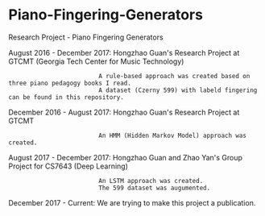 # Piano-Fingering-Generators
Research Project - Piano Fingering Generators

August 2016 - December 2017: Hongzhao Guan's Research Project at GTCMT (Georgia Tech Center for Music Technology)

                             A rule-based approach was created based on three piano pedagogy books I read.
                             A dataset (Czerny 599) with labeld fingering can be found in this repository. 
                             
December 2016 - August 2017: Hongzhao Guan's Research Project at GTCMT

                             An HMM (Hidden Markov Model) approach was created.
                             
August 2017 - December 2017: Hongzhao Guan and Zhao Yan's Group Project for CS7643 (Deep Learning)

                             An LSTM approach was created.
                             The 599 dataset was augumented.
                             
December 2017 -     Current:  We are trying to make this project a publication.
